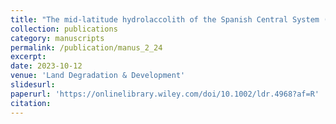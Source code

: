 ```yaml
---
title: "The mid-latitude hydrolaccolith of the Spanish Central System (Southern Europe): A top-to-bottom integration of geomatic, geophysical and sedimentary datasets for characterising a singular periglacial landform"
collection: publications
category: manuscripts
permalink: /publication/manus_2_24
excerpt:
date: 2023-10-12
venue: 'Land Degradation & Development'
slidesurl: 
paperurl: 'https://onlinelibrary.wiley.com/doi/10.1002/ldr.4968?af=R'
citation: 
---
```

